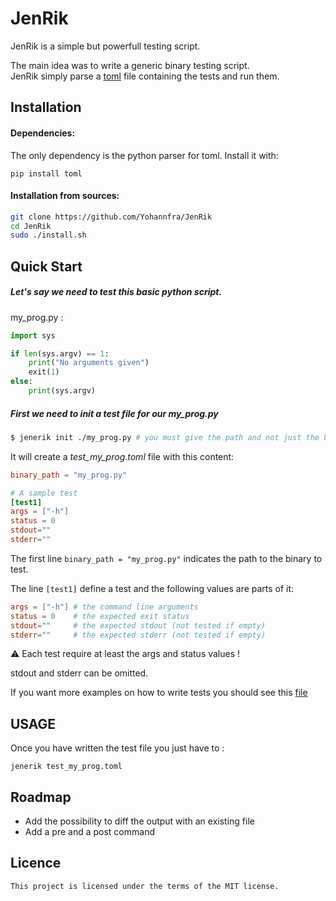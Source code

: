# JenRik

JenRik is a simple but powerfull testing script.

The main idea was to write a generic binary testing script.\
JenRik simply parse a [toml](https://github.com/toml-lang/toml)
file containing the tests and run them.

## Installation

#### Dependencies:
The only dependency is the python parser for toml. Install it with:
```
pip install toml
```

#### Installation from sources:
```bash
git clone https://github.com/Yohannfra/JenRik
cd JenRik
sudo ./install.sh
```

## Quick Start

##### Let's say we need to test this basic python script.

my_prog.py :
```python
import sys

if len(sys.argv) == 1:
    print("No arguments given")
    exit(1)
else:
    print(sys.argv)
```

##### First we need to init a test file for our my_prog.py

```bash
$ jenerik init ./my_prog.py # you must give the path and not just the binary name
```

It will create a *test_my_prog.toml* file with this content:
```toml
binary_path = "my_prog.py"

# A sample test
[test1]
args = ["-h"]
status = 0
stdout=""
stderr=""

```

The first line ```binary_path = "my_prog.py"``` indicates the path to the binary to test.

The line ```[test1]``` define a test and the following values are parts of it:
```toml
args = ["-h"] # the command line arguments
status = 0    # the expected exit status
stdout=""     # the expected stdout (not tested if empty)
stderr=""     # the expected stderr (not tested if empty)
```

⚠ Each test require at least the args and status values !

stdout and stderr can be omitted.


If you want more examples on how to write tests you should see this [file](test_JenRik.toml)

## USAGE
Once you have written the test file you just have to :
```
jenerik test_my_prog.toml
```

## Roadmap
- Add the possibility to diff the output with an existing file
- Add a pre and a post command

## Licence
    This project is licensed under the terms of the MIT license.
